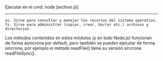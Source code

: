 Ejecutar en el cmd:
	node [archivo.js]
	
**************************************
	
	os. Sirve para consultar y manejar los recursos del sistema operativo.
	fs. Sirve para administrar (copiar, crear, borrar etc.) archivos y directorios.
	
Los métodos contenidos en estos módulos (y en todo Node.js) funcionan de forma asíncrona por default, 
pero también se pueden ejecutar de forma síncrona, por ejemplo el método readFile() 
tiene su versión síncrona readFileSync().

